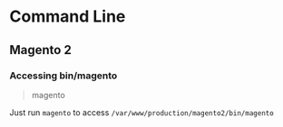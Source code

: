 # Command Line

## Magento 2

### Accessing bin/magento

> magento <cmd>

Just run `magento` to access `/var/www/production/magento2/bin/magento`
